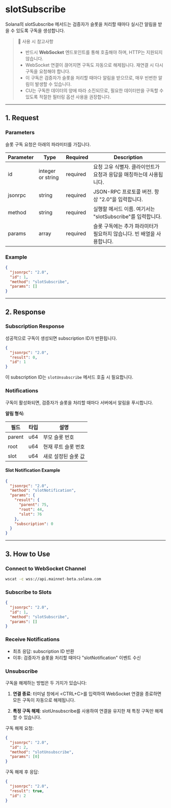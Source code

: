 # slotSubscribe

Solana의 slotSubscribe 메서드는 검증자가 슬롯을 처리할 때마다 실시간 알림을 받을 수 있도록 구독을 생성합니다.

> 📘 사용 시 참고사항
>
> - 반드시 **WebSocket** 엔드포인트를 통해 호출해야 하며, HTTP는 지원되지 않습니다.
> - WebSocket 연결이 끊어지면 구독도 자동으로 해제됩니다. 재연결 시 다시 구독을 요청해야 합니다.
> - 이 구독은 검증자가 슬롯을 처리할 때마다 알림을 받으므로, 매우 빈번한 알림이 발생할 수 있습니다.
> - CU는 구독한 데이터의 양에 따라 소진되므로, 필요한 데이터만을 구독할 수 있도록 적절한 필터링 옵션 사용을 권장합니다.

---

## 1. Request

### Parameters

슬롯 구독 요청은 아래의 파라미터를 가집니다.

| Parameter | Type              | Required | Description                                                            |
| --------- | ----------------- | -------- | ---------------------------------------------------------------------- |
| id        | integer or string | required | 요청 고유 식별자. 클라이언트가 요청과 응답을 매칭하는데 사용됩니다.    |
| jsonrpc   | string            | required | JSON-RPC 프로토콜 버전. 항상 "2.0"을 입력합니다.                       |
| method    | string            | required | 실행할 메서드 이름. 여기서는 "slotSubscribe"를 입력합니다.             |
| params    | array             | required | 슬롯 구독에는 추가 파라미터가 필요하지 않습니다. 빈 배열을 사용합니다. |

### Example

```json slotSubscribe example
{
  "jsonrpc": "2.0",
  "id": 1,
  "method": "slotSubscribe",
  "params": []
}
```

---

## 2. Response

### Subscription Response

성공적으로 구독이 생성되면 subscription ID가 반환됩니다.

```json Response example
{
  "jsonrpc": "2.0",
  "result": 0,
  "id": 1
}
```

이 subscription ID는 `slotUnsubscribe` 메서드 호출 시 필요합니다.

### Notifications

구독이 활성화되면, 검증자가 슬롯을 처리할 때마다 서버에서 알림을 푸시합니다.

**알림 형식:**

| 필드   | 타입 | 설명                |
| ------ | ---- | ------------------- |
| parent | u64  | 부모 슬롯 번호      |
| root   | u64  | 현재 루트 슬롯 번호 |
| slot   | u64  | 새로 설정된 슬롯 값 |

#### Slot Notification Example

```json slotNotification example
{
  "jsonrpc": "2.0",
  "method": "slotNotification",
  "params": {
    "result": {
      "parent": 75,
      "root": 44,
      "slot": 76
    },
    "subscription": 0
  }
}
```

---

## 3. How to Use

### Connect to WebSocket Channel

```sh wscat
wscat -c wss://api.mainnet-beta.solana.com
```

### Subscribe to Slots

```json subscribe example
{
  "jsonrpc": "2.0",
  "id": 1,
  "method": "slotSubscribe",
  "params": []
}
```

### Receive Notifications

- 최초 응답: subscription ID 반환
- 이후: 검증자가 슬롯을 처리할 때마다 "slotNotification" 이벤트 수신

### Unsubscribe

구독을 해제하는 방법은 두 가지가 있습니다:

1. **연결 종료**: 터미널 창에서 <CTRL+C>를 입력하여 WebSocket 연결을 종료하면 모든 구독이 자동으로 해제됩니다.

2. **특정 구독 해제**: slotUnsubscribe를 사용하여 연결을 유지한 채 특정 구독만 해제할 수 있습니다.

구독 해제 요청:

```json unsubscribe example
{
  "jsonrpc": "2.0",
  "id": 2,
  "method": "slotUnsubscribe",
  "params": [0]
}
```

구독 해제 후 응답:

```json unsubscribe success
{
  "jsonrpc": "2.0",
  "result": true,
  "id": 2
}
```

